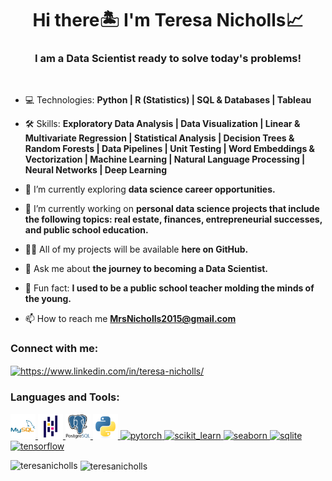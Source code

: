 <h1 align="center">Hi there🏝 I'm Teresa Nicholls📈</h1>
<h3 align="center">I am a Data Scientist ready to solve today's problems!</h3>
<br>

-  💻 Technologies: **Python | R (Statistics) | SQL & Databases | Tableau**

- 🛠 Skills: **Exploratory Data Analysis | Data Visualization | Linear & Multivariate Regression | Statistical Analysis | Decision Trees & Random Forests | Data Pipelines | Unit Testing | Word Embeddings & Vectorization | Machine Learning | Natural Language Processing | Neural Networks | Deep Learning**

- 🌱 I’m currently exploring **data science career opportunities.**

- 🔭 I’m currently working on **personal data science projects that include the following topics: real estate, finances, entrepreneurial successes, and public school education.**

- 👨‍💻 All of my projects will be available **here on GitHub.**

- 💬 Ask me about **the journey to becoming a Data Scientist.**

- 🎨 Fun fact: **I used to be a public school teacher molding the minds of the young.**

- 📫 How to reach me **MrsNicholls2015@gmail.com**

<h3 align="left">Connect with me:</h3>
<p align="left">
<a href="https://www.linkedin.com/in/teresa-nicholls/" target="blank"><img align="center" src="https://raw.githubusercontent.com/rahuldkjain/github-profile-readme-generator/master/src/images/icons/Social/linked-in-alt.svg" alt="https://www.linkedin.com/in/teresa-nicholls/" height="30" width="40" /></a>
</p>

<h3 align="left">Languages and Tools:</h3>
</a> <a href="https://www.mysql.com/" target="_blank" rel="noreferrer"> <img src="https://raw.githubusercontent.com/devicons/devicon/master/icons/mysql/mysql-original-wordmark.svg" alt="mysql" width="40" height="40"/> </a> <a href="https://pandas.pydata.org/" target="_blank" rel="noreferrer"> <img src="https://raw.githubusercontent.com/devicons/devicon/2ae2a900d2f041da66e950e4d48052658d850630/icons/pandas/pandas-original.svg" alt="pandas" width="40" height="40"/> </a> <a href="https://www.postgresql.org" target="_blank" rel="noreferrer"> <img src="https://raw.githubusercontent.com/devicons/devicon/master/icons/postgresql/postgresql-original-wordmark.svg" alt="postgresql" width="40" height="40"/> </a> <a href="https://www.python.org" target="_blank" rel="noreferrer"> <img src="https://raw.githubusercontent.com/devicons/devicon/master/icons/python/python-original.svg" alt="python" width="40" height="40"/> </a> <a href="https://pytorch.org/" target="_blank" rel="noreferrer"> <img src="https://www.vectorlogo.zone/logos/pytorch/pytorch-icon.svg" alt="pytorch" width="40" height="40"/> </a> <a href="https://scikit-learn.org/" target="_blank" rel="noreferrer"> <img src="https://upload.wikimedia.org/wikipedia/commons/0/05/Scikit_learn_logo_small.svg" alt="scikit_learn" width="40" height="40"/> </a> <a href="https://seaborn.pydata.org/" target="_blank" rel="noreferrer"> <img src="https://seaborn.pydata.org/_images/logo-mark-lightbg.svg" alt="seaborn" width="40" height="40"/> </a> <a href="https://www.sqlite.org/" target="_blank" rel="noreferrer"> <img src="https://www.vectorlogo.zone/logos/sqlite/sqlite-icon.svg" alt="sqlite" width="40" height="40"/> </a> <a href="https://www.tensorflow.org" target="_blank" rel="noreferrer"> <img src="https://www.vectorlogo.zone/logos/tensorflow/tensorflow-icon.svg" alt="tensorflow" width="40" height="40"/> </a> </p>

<p><img align="left" src="https://github-readme-stats.vercel.app/api/top-langs?username=teresanicholls&show_icons=true&locale=en&layout=compact" alt="teresanicholls" /></p>

<p>&nbsp;<img align="center" src="https://github-readme-stats.vercel.app/api?username=teresanicholls&show_icons=true&locale=en" alt="teresanicholls" /></p>
